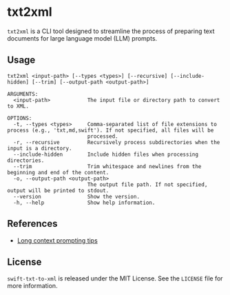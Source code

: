 # txt2xml

`txt2xml` is a CLI tool designed to streamline the process of preparing text documents for large language model (LLM) prompts.

## Usage

```
txt2xml <input-path> [--types <types>] [--recursive] [--include-hidden] [--trim] [--output-path <output-path>]

ARGUMENTS:
  <input-path>            The input file or directory path to convert to XML.

OPTIONS:
  -t, --types <types>     Comma-separated list of file extensions to process (e.g., 'txt,md,swift'). If not specified, all files will be
                          processed.
  -r, --recursive         Recursively process subdirectories when the input is a directory.
  --include-hidden        Include hidden files when processing directories.
  --trim                  Trim whitespace and newlines from the beginning and end of the content.
  -o, --output-path <output-path>
                          The output file path. If not specified, output will be printed to stdout.
  --version               Show the version.
  -h, --help              Show help information.
```

## References

* [Long context prompting tips](https://docs.anthropic.com/en/docs/build-with-claude/prompt-engineering/long-context-tips#example-multi-document-structure)

## License

`swift-txt-to-xml` is released under the MIT License. See the `LICENSE` file for more information.
